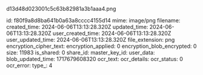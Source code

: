 d13d48d023001c5c63b82981a3b1aaa4.png

id: f80f9a8d8ba641b0a63a8cccc4155d14
mime: image/png
filename: 
created_time: 2024-06-06T13:13:28.320Z
updated_time: 2024-06-06T13:13:28.320Z
user_created_time: 2024-06-06T13:13:28.320Z
user_updated_time: 2024-06-06T13:13:28.320Z
file_extension: png
encryption_cipher_text: 
encryption_applied: 0
encryption_blob_encrypted: 0
size: 11983
is_shared: 0
share_id: 
master_key_id: 
user_data: 
blob_updated_time: 1717679608320
ocr_text: 
ocr_details: 
ocr_status: 0
ocr_error: 
type_: 4
